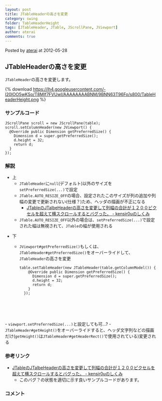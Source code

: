 ```yaml
---
layout: post
title: JTableHeaderの高さを変更
category: swing
folder: TableHeaderHeight
tags: [JTableHeader, JTable, JScrollPane, JViewport]
author: aterai
comments: true
---
```


Posted by [aterai](http://terai.xrea.jp/aterai.html) at 2012-05-28

## JTableHeaderの高さを変更
`JTableHeader`の高さを変更します。

{% download https://lh4.googleusercontent.com/-l20IOO5wKSo/T8MIf7FVUwI/AAAAAAAABNM/9BNN63T96Fo/s800/TableHeaderHeight.png %}

### サンプルコード
<pre class="prettyprint"><code>JScrollPane scroll = new JScrollPane(table);
scroll.setColumnHeader(new JViewport() {
  @Override public Dimension getPreferredSize() {
    Dimension d = super.getPreferredSize();
    d.height = 32;
    return d;
  }
});
</code></pre>

### 解説
- 上
    - `JTableHeader`に`null`(デフォルト)以外のサイズを`setPreferredSize(...)`で設定
    - `JTable.AUTO_RESIZE_OFF`の場合、設定されたこのサイズが列の追加や列幅の変更で更新されない(仕様？)ため、ヘッダの描画が不正になる
        - [JTableのJTalbeHeaderの高さを変更して列幅の合計が１２００ピクセルを超えて横スクロールするとバグった。 - kensir0uのしくみ](http://d.hatena.ne.jp/kensir0u/20090416/1239898154)
    - `JTable.AUTO_RESIZE_OFF`以外の場合は、`setPreferredSize(...)`で設定された幅は無視されて、`JTable`の幅が使用される

<!-- dummy comment line for breaking list -->

- 下
    - `JViewport#getPreferredSize()`もしくは、`JTableHeader#getPreferredSize()`をオーバーライドして、`JTableHeader`の高さを変更
        
        <pre class="prettyprint"><code>table.setTableHeader(new JTableHeader(table.getColumnModel()) {
          @Override public Dimension getPreferredSize() {
            Dimension d = super.getPreferredSize();
            d.height = 32;
            return d;
          }
        });
</code></pre>
    - `viewport.setPreferredSize(...)`と設定しても可…?
    - `JTableHeader#getHeight()`をオーバーライドすると、ヘッダ文字列などの描画だけ(`getHeight()`は`JTableHeader#getHeaderRect()`で使用されている)変更される

<!-- dummy comment line for breaking list -->

### 参考リンク
- [JTableのJTalbeHeaderの高さを変更して列幅の合計が１２００ピクセルを超えて横スクロールするとバグった。 - kensir0uのしくみ](http://d.hatena.ne.jp/kensir0u/20090416/1239898154)
    - このバグ？の状態を適切に示す良いサンプルコードがあります。

<!-- dummy comment line for breaking list -->

### コメント
